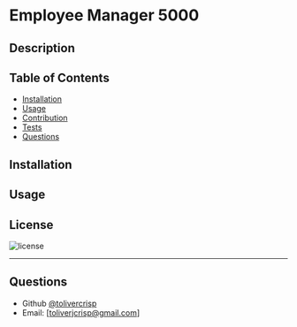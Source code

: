 # Employee Manager 5000

## Description


  
## Table of Contents
  - [Installation](#installation)
  - [Usage](#usage)
  - [Contribution](#contribution)
  - [Tests](#tests)
  - [Questions](#questions)

## Installation


## Usage


## License

![license](https://img.shields.io/static/v1?label=License&message=MIT&color=blue)


---

## Questions

  - Github [@tolivercrisp](https://github.com/tolivercrisp)
  - Email: [toliverjcrisp@gmail.com]
